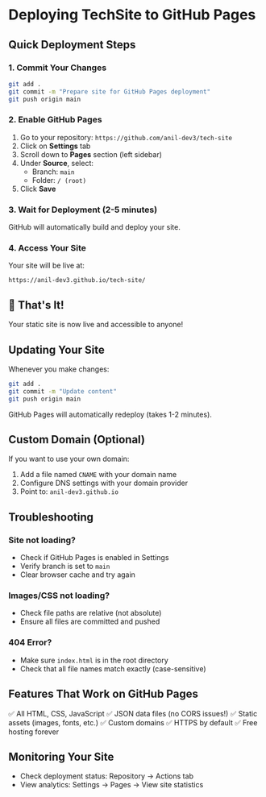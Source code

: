 # Deploying TechSite to GitHub Pages

## Quick Deployment Steps

### 1. **Commit Your Changes**
```bash
git add .
git commit -m "Prepare site for GitHub Pages deployment"
git push origin main
```

### 2. **Enable GitHub Pages**
1. Go to your repository: `https://github.com/anil-dev3/tech-site`
2. Click on **Settings** tab
3. Scroll down to **Pages** section (left sidebar)
4. Under **Source**, select:
   - Branch: `main`
   - Folder: `/ (root)`
5. Click **Save**

### 3. **Wait for Deployment** (2-5 minutes)
GitHub will automatically build and deploy your site.

### 4. **Access Your Site**
Your site will be live at:
```
https://anil-dev3.github.io/tech-site/
```

## 🎯 That's It!

Your static site is now live and accessible to anyone!

## Updating Your Site

Whenever you make changes:
```bash
git add .
git commit -m "Update content"
git push origin main
```

GitHub Pages will automatically redeploy (takes 1-2 minutes).

## Custom Domain (Optional)

If you want to use your own domain:
1. Add a file named `CNAME` with your domain name
2. Configure DNS settings with your domain provider
3. Point to: `anil-dev3.github.io`

## Troubleshooting

### Site not loading?
- Check if GitHub Pages is enabled in Settings
- Verify branch is set to `main`
- Clear browser cache and try again

### Images/CSS not loading?
- Check file paths are relative (not absolute)
- Ensure all files are committed and pushed

### 404 Error?
- Make sure `index.html` is in the root directory
- Check that all file names match exactly (case-sensitive)

## Features That Work on GitHub Pages
✅ All HTML, CSS, JavaScript
✅ JSON data files (no CORS issues!)
✅ Static assets (images, fonts, etc.)
✅ Custom domains
✅ HTTPS by default
✅ Free hosting forever

## Monitoring Your Site
- Check deployment status: Repository → Actions tab
- View analytics: Settings → Pages → View site statistics
